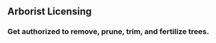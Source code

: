 <!--service categories: Licensing, Horticulture -->
<!-- entry title -->
## Arborist Licensing
<!--entry subhead -->
### Get authorized to remove, prune, trim, and fertilize trees.
